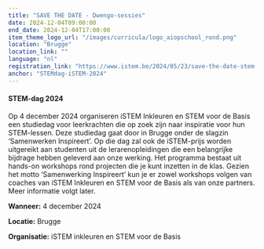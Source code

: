 ```yaml
---
title: "SAVE THE DATE - Dwengo-sessies"
date: 2024-12-04T09:00:00
end_date: 2024-12-04T17:00:00
item_theme_logo_url: "/images/curricula/logo_aiopschool_rond.png"
location: "Brugge"
location_link: ""
language: "nl"
registration_link: "https://www.istem.be/2024/05/23/save-the-date-stem-dag-2024/"
anchor: "STEMdag-iSTEM-2024"
---
```

#### STEM-dag 2024
Op 4 december 2024 organiseren iSTEM Inkleuren en STEM voor de Basis een studiedag voor leerkrachten die op zoek zijn naar inspiratie voor hun STEM-lessen. 
Deze studiedag gaat door in Brugge onder de slagzin ‘Samenwerken Inspireert’. Op die dag zal ook de iSTEM-prijs worden uitgereikt aan studenten uit de lerarenopleidingen die een belangrijke bijdrage hebben geleverd aan onze werking. 
Het programma bestaat uit hands-on workshops rond projecten die je kunt inzetten in de klas. 
Gezien het motto ‘Samenwerking Inspireert’ kun je er zowel workshops volgen van coaches van iSTEM Inkleuren en STEM voor de Basis als van onze partners.  <br>
Meer informatie volgt later.

**Wanneer:** 4 december 2024

**Locatie:** Brugge

**Organisatie:** iSTEM inkleuren en STEM voor de Basis

